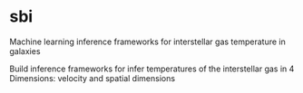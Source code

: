 # sbi
Machine learning inference frameworks for interstellar gas temperature in galaxies

Build inference frameworks for infer temperatures of the interstellar gas in 4 Dimensions: velocity and spatial dimensions
